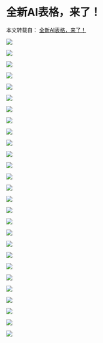 # 全新AI表格，来了！
本文转载自： [全新AI表格，来了！](https://mp.weixin.qq.com/s/NAOnSJa-kRtEloC9XcPv1A)

[![](https://pic.code-nav.cn/post_picture/1610518142000300034/swr81HYsj0PLCObq.webp)](https://demo.aliwork.com/o/7-8-5)

![](https://pic.code-nav.cn/post_picture/1610518142000300034/POS2PJK7nlrz7SFG.jpg)

![](https://pic.code-nav.cn/post_picture/1610518142000300034/nePfR86bGxKPBie3.webp)

![](https://pic.code-nav.cn/post_picture/1610518142000300034/nCGiYvXtWdICymfz.webp)



![](https://pic.code-nav.cn/post_picture/1610518142000300034/rxmyxv6t7bncsg2Y.webp)

![](https://pic.code-nav.cn/post_picture/1610518142000300034/yM7cXuCDaiTGJ63T.webp)

![](https://pic.code-nav.cn/post_picture/1610518142000300034/coEFCIC0weRklx5D.webp)

![](https://pic.code-nav.cn/post_picture/1610518142000300034/27HxJahSPmvS7udG.webp)

![](https://pic.code-nav.cn/post_picture/1610518142000300034/YMuzV4NJ77zhYgNw.webp)

![](https://pic.code-nav.cn/post_picture/1610518142000300034/jWqNpK5gy1DvQgd7.webp)

![](https://pic.code-nav.cn/post_picture/1610518142000300034/zvmHhjrpDNYPCjzj.webp)



![](https://pic.code-nav.cn/post_picture/1610518142000300034/qCWhC4pi6me7Q8pZ.webp)

![](https://pic.code-nav.cn/post_picture/1610518142000300034/8fMXochnS8AcCvW6.webp)

![](https://pic.code-nav.cn/post_picture/1610518142000300034/uQyShOjZG5kcYQW8.webp)

![](https://pic.code-nav.cn/post_picture/1610518142000300034/VMaxTQrlJKoH591E.webp)

![](https://pic.code-nav.cn/post_picture/1610518142000300034/eI7mBnjNe9LsBKmo.jpg)

![](https://pic.code-nav.cn/post_picture/1610518142000300034/YyohxHkQKF43aBDQ.webp)

![](https://pic.code-nav.cn/post_picture/1610518142000300034/gsAicbWWrqO33YsB.webp)

![](https://pic.code-nav.cn/post_picture/1610518142000300034/OtMMqwJWinNJeNCP.webp)

![](https://pic.code-nav.cn/post_picture/1610518142000300034/PhBOCm5D67yOVWde.webp)

![](https://pic.code-nav.cn/post_picture/1610518142000300034/LVshMQppyhVB8hCV.webp)

![](https://pic.code-nav.cn/post_picture/1610518142000300034/Th2Q9ukB46w8wgzr.jpg)

![](https://pic.code-nav.cn/post_picture/1610518142000300034/A5Xxt1V5WZnmPF2A.webp)

![](https://pic.code-nav.cn/post_picture/1610518142000300034/hLUI90KghS0KuRmt.webp)

![](https://pic.code-nav.cn/post_picture/1610518142000300034/cMSE8EPkUGenaVYG.webp)

![](https://pic.code-nav.cn/post_picture/1610518142000300034/nWEEYLvy1AfIqwto.jpg)

[![](https://pic.code-nav.cn/post_picture/1610518142000300034/McAFZEE7i9LcSeNv.webp)](https://demo.aliwork.com/o/7-8-5)